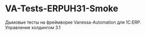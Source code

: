# VA-Tests-ERPUH31-Smoke
Дымовые тесты на фреймворке Vanessa-Automation для 1С:ERP. Управление холдингом 3.1
